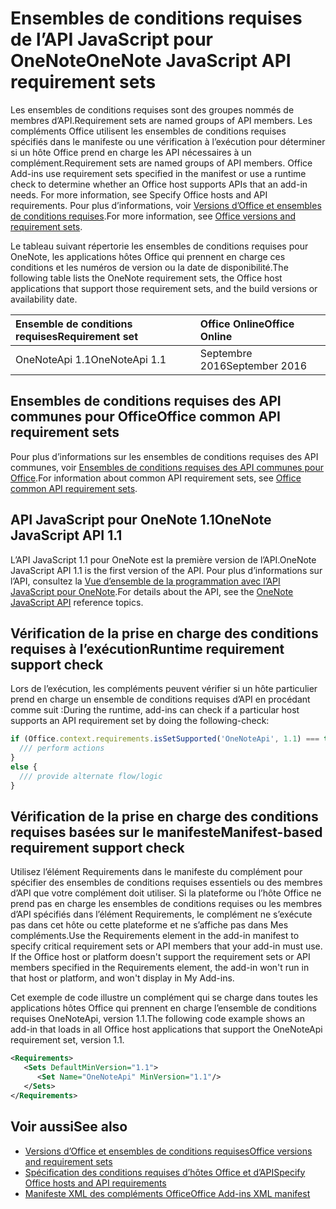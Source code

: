 # <a name="onenote-javascript-api-requirement-sets"></a><span data-ttu-id="bd2da-101">Ensembles de conditions requises de l’API JavaScript pour OneNote</span><span class="sxs-lookup"><span data-stu-id="bd2da-101">OneNote JavaScript API requirement sets</span></span>

<span data-ttu-id="bd2da-102">Les ensembles de conditions requises sont des groupes nommés de membres d’API.</span><span class="sxs-lookup"><span data-stu-id="bd2da-102">Requirement sets are named groups of API members.</span></span> <span data-ttu-id="bd2da-103">Les compléments Office utilisent les ensembles de conditions requises spécifiés dans le manifeste ou une vérification à l’exécution pour déterminer si un hôte Office prend en charge les API nécessaires à un complément.</span><span class="sxs-lookup"><span data-stu-id="bd2da-103">Requirement sets are named groups of API members. Office Add-ins use requirement sets specified in the manifest or use a runtime check to determine whether an Office host supports APIs that an add-in needs. For more information, see Specify Office hosts and API requirements.</span></span> <span data-ttu-id="bd2da-104">Pour plus d’informations, voir [Versions d’Office et ensembles de conditions requises](https://docs.microsoft.com/office/dev/add-ins/develop/office-versions-and-requirement-sets).</span><span class="sxs-lookup"><span data-stu-id="bd2da-104">For more information, see [Office versions and requirement sets](https://docs.microsoft.com/office/dev/add-ins/develop/office-versions-and-requirement-sets).</span></span>

<span data-ttu-id="bd2da-105">Le tableau suivant répertorie les ensembles de conditions requises pour OneNote, les applications hôtes Office qui prennent en charge ces conditions et les numéros de version ou la date de disponibilité.</span><span class="sxs-lookup"><span data-stu-id="bd2da-105">The following table lists the OneNote requirement sets, the Office host applications that support those requirement sets, and the build versions or availability date.</span></span>

|  <span data-ttu-id="bd2da-106">Ensemble de conditions requises</span><span class="sxs-lookup"><span data-stu-id="bd2da-106">Requirement set</span></span>  |  <span data-ttu-id="bd2da-107">Office Online</span><span class="sxs-lookup"><span data-stu-id="bd2da-107">Office Online</span></span> | 
|:-----|:-----|
| <span data-ttu-id="bd2da-108">OneNoteApi 1.1</span><span class="sxs-lookup"><span data-stu-id="bd2da-108">OneNoteApi 1.1</span></span>  | <span data-ttu-id="bd2da-109">Septembre 2016</span><span class="sxs-lookup"><span data-stu-id="bd2da-109">September 2016</span></span> |  

## <a name="office-common-api-requirement-sets"></a><span data-ttu-id="bd2da-110">Ensembles de conditions requises des API communes pour Office</span><span class="sxs-lookup"><span data-stu-id="bd2da-110">Office common API requirement sets</span></span>

<span data-ttu-id="bd2da-111">Pour plus d’informations sur les ensembles de conditions requises des API communes, voir [Ensembles de conditions requises des API communes pour Office](office-add-in-requirement-sets.md).</span><span class="sxs-lookup"><span data-stu-id="bd2da-111">For information about common API requirement sets, see [Office common API requirement sets](office-add-in-requirement-sets.md).</span></span>

## <a name="onenote-javascript-api-11"></a><span data-ttu-id="bd2da-112">API JavaScript pour OneNote 1.1</span><span class="sxs-lookup"><span data-stu-id="bd2da-112">OneNote JavaScript API 1.1</span></span> 

<span data-ttu-id="bd2da-113">L’API JavaScript 1.1 pour OneNote est la première version de l’API.</span><span class="sxs-lookup"><span data-stu-id="bd2da-113">OneNote JavaScript API 1.1 is the first version of the API.</span></span> <span data-ttu-id="bd2da-114">Pour plus d’informations sur l’API, consultez la [Vue d’ensemble de la programmation avec l’API JavaScript pour OneNote](https://docs.microsoft.com/office/dev/add-ins/onenote/onenote-add-ins-programming-overview).</span><span class="sxs-lookup"><span data-stu-id="bd2da-114">For details about the API, see the [OneNote JavaScript API](https://docs.microsoft.com/office/dev/add-ins/onenote/onenote-add-ins-programming-overview) reference topics.</span></span>

## <a name="runtime-requirement-support-check"></a><span data-ttu-id="bd2da-115">Vérification de la prise en charge des conditions requises à l’exécution</span><span class="sxs-lookup"><span data-stu-id="bd2da-115">Runtime requirement support check</span></span>

<span data-ttu-id="bd2da-116">Lors de l’exécution, les compléments peuvent vérifier si un hôte particulier prend en charge un ensemble de conditions requises d’API en procédant comme suit :</span><span class="sxs-lookup"><span data-stu-id="bd2da-116">During the runtime, add-ins can check if a particular host supports an API requirement set by doing the following-check:</span></span> 

```js
if (Office.context.requirements.isSetSupported('OneNoteApi', 1.1) === true) {
  /// perform actions
}
else {
  /// provide alternate flow/logic
}
```

## <a name="manifest-based-requirement-support-check"></a><span data-ttu-id="bd2da-117">Vérification de la prise en charge des conditions requises basées sur le manifeste</span><span class="sxs-lookup"><span data-stu-id="bd2da-117">Manifest-based requirement support check</span></span>

<span data-ttu-id="bd2da-p103">Utilisez l’élément Requirements dans le manifeste du complément pour spécifier des ensembles de conditions requises essentiels ou des membres d’API que votre complément doit utiliser. Si la plateforme ou l’hôte Office ne prend pas en charge les ensembles de conditions requises ou les membres d’API spécifiés dans l’élément Requirements, le complément ne s’exécute pas dans cet hôte ou cette plateforme et ne s’affiche pas dans Mes compléments.</span><span class="sxs-lookup"><span data-stu-id="bd2da-p103">Use the Requirements element in the add-in manifest to specify critical requirement sets or API members that your add-in must use. If the Office host or platform doesn't support the requirement sets or API members specified in the Requirements element, the add-in won't run in that host or platform, and won't display in My Add-ins.</span></span>

<span data-ttu-id="bd2da-120">Cet exemple de code illustre un complément qui se charge dans toutes les applications hôtes Office qui prennent en charge l’ensemble de conditions requises OneNoteApi, version 1.1.</span><span class="sxs-lookup"><span data-stu-id="bd2da-120">The following code example shows an add-in that loads in all Office host applications that support the OneNoteApi requirement set, version 1.1.</span></span>

```xml
<Requirements>
   <Sets DefaultMinVersion="1.1">
      <Set Name="OneNoteApi" MinVersion="1.1"/>
   </Sets>
</Requirements>
```

## <a name="see-also"></a><span data-ttu-id="bd2da-121">Voir aussi</span><span class="sxs-lookup"><span data-stu-id="bd2da-121">See also</span></span>

- [<span data-ttu-id="bd2da-122">Versions d’Office et ensembles de conditions requises</span><span class="sxs-lookup"><span data-stu-id="bd2da-122">Office versions and requirement sets</span></span>](https://docs.microsoft.com/office/dev/add-ins/develop/office-versions-and-requirement-sets)
- [<span data-ttu-id="bd2da-123">Spécification des conditions requises d’hôtes Office et d’API</span><span class="sxs-lookup"><span data-stu-id="bd2da-123">Specify Office hosts and API requirements</span></span>](https://docs.microsoft.com/office/dev/add-ins/develop/specify-office-hosts-and-api-requirements)
- [<span data-ttu-id="bd2da-124">Manifeste XML des compléments Office</span><span class="sxs-lookup"><span data-stu-id="bd2da-124">Office Add-ins XML manifest</span></span>](https://docs.microsoft.com/office/dev/add-ins/develop/add-in-manifests)
